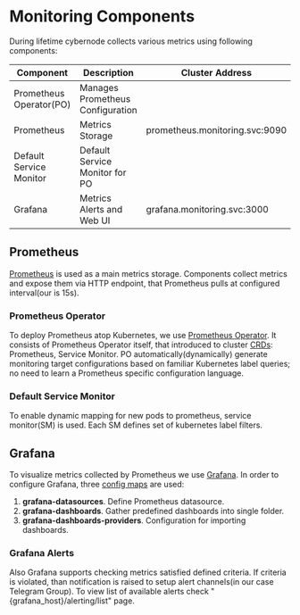 # Monitoring Components

During lifetime cybernode collects various metrics using following components:

| Component               | Description                                      |  Cluster Address               | External |
| ----------------------- | ------------------------------------------------ | ------------------------------ | -------- |
| Prometheus Operator(PO) | Manages Prometheus Configuration                 |                                |          |
| Prometheus              | Metrics Storage                                  | prometheus.monitoring.svc:9090 |          |
| Default Service Monitor | Default Service Monitor for PO                   |                                |          |
| Grafana                 | Metrics Alerts and Web UI                        | grafana.monitoring.svc:3000    |    y     |


## Prometheus

[Prometheus](https://prometheus.io/) is used as a main metrics storage. Components collect metrics and expose them via 
 HTTP endpoint, that Prometheus pulls at configured interval(our is 15s).
 
### Prometheus Operator
To deploy Prometheus atop Kubernetes, we use [Prometheus Operator](https://coreos.com/operators/prometheus/docs/latest/).
 It consists of Prometheus Operator itself, that introduced to cluster 
 [CRDs](https://kubernetes.io/docs/tasks/access-kubernetes-api/extend-api-custom-resource-definitions/): Prometheus,
 Service Monitor. PO automatically(dynamically) generate monitoring target configurations based on familiar Kubernetes label queries; 
 no need to learn a Prometheus specific configuration language.
 
### Default Service Monitor
To enable dynamic mapping for new pods to prometheus, service monitor(SM) is used. Each SM defines set of kubernetes 
 label filters.

## Grafana
To visualize metrics collected by Prometheus we use [Grafana](https://grafana.com/). In order to configure Grafana, three
 [config maps](https://kubernetes.io/docs/tasks/configure-pod-container/configure-pod-configmap/) are used:
 
1. **grafana-datasources**. Define Prometheus datasource. 
2. **grafana-dashboards**. Gather predefined dashboards into single folder. 
3. **grafana-dashboards-providers**. Configuration for importing dashboards. 

### Grafana Alerts
Also Grafana supports checking metrics satisfied defined criteria. If criteria is violated, than notification is raised 
 to setup alert channels(in our case Telegram Group). To view list of available alerts check 
 "{grafana_host}/alerting/list" page. 